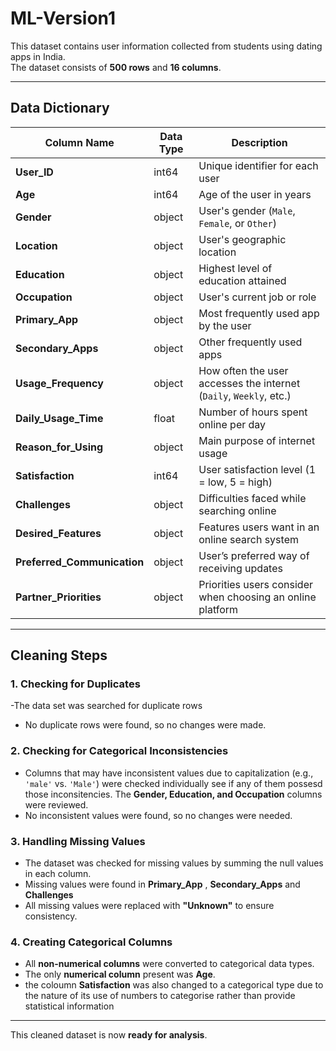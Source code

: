 # **ML-Version1**  
This dataset contains user information collected from students using dating apps in India.  
The dataset consists of **500 rows** and **16 columns**.  

---

## **Data Dictionary**  

| Column Name               | Data Type | Description |
|---------------------------|----------|-------------|
| **User_ID**               | int64    | Unique identifier for each user |
| **Age**                   | int64    | Age of the user in years |
| **Gender**                | object   | User's gender (`Male`, `Female`, or `Other`) |
| **Location**              | object   | User's geographic location |
| **Education**             | object   | Highest level of education attained |
| **Occupation**            | object   | User's current job or role |
| **Primary_App**           | object   | Most frequently used app by the user |
| **Secondary_Apps**        | object   | Other frequently used apps |
| **Usage_Frequency**       | object   | How often the user accesses the internet (`Daily`, `Weekly`, etc.) |
| **Daily_Usage_Time**      | float    | Number of hours spent online per day |
| **Reason_for_Using**      | object   | Main purpose of internet usage |
| **Satisfaction**          | int64    | User satisfaction level (1 = low, 5 = high) |
| **Challenges**            | object   | Difficulties faced while searching online |
| **Desired_Features**      | object   | Features users want in an online search system |
| **Preferred_Communication** | object | User’s preferred way of receiving updates |
| **Partner_Priorities**    | object   | Priorities users consider when choosing an online platform |

---

## **Cleaning Steps**  

### **1. Checking for Duplicates** 
-The data set was searched for duplicate rows
- No duplicate rows were found, so no changes were made.  

### **2. Checking for Categorical Inconsistencies**  
- Columns that may have inconsistent values due to capitalization (e.g., `'male'` vs. `'Male'`) were checked individually  see if any of them possesd those inconsitencies. The **Gender, Education, and Occupation** columns were reviewed.  
- No inconsistent values were found, so no changes were needed.  

### **3. Handling Missing Values**  
- The dataset was checked for missing values by summing the null values in each column.  
- Missing values were found in  **Primary_App** , **Secondary_Apps** and **Challenges**  
- All missing values were replaced with **"Unknown"** to ensure consistency.  

### **4. Creating Categorical Columns**  
- All **non-numerical columns** were converted to categorical data types.  
- The only **numerical column** present was **Age**.
- the coloumn **Satisfaction** was also changed to a categorical type due to the nature of its use of numbers to categorise rather than provide statistical information

---

This cleaned dataset is now **ready for analysis**.  
